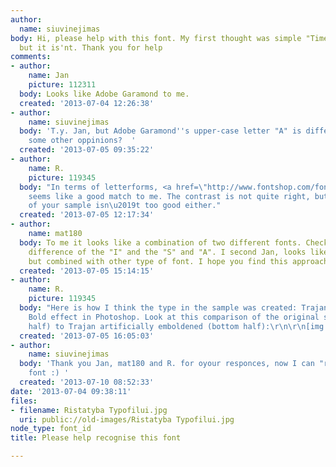 ```yaml
---
author:
  name: siuvinejimas
body: Hi, please help with this font. My first thought was simple "Times new roman",
  but it is'nt. Thank you for help
comments:
- author:
    name: Jan
    picture: 112311
  body: Looks like Adobe Garamond to me.
  created: '2013-07-04 12:26:38'
- author:
    name: siuvinejimas
  body: 'T.y. Jan, but Adobe Garamond''s upper-case letter "A" is different :( maybe
    some other oppinions?  '
  created: '2013-07-05 09:35:22'
- author:
    name: R.
    picture: 119345
  body: "In terms of letterforms, <a href=\"http://www.fontshop.com/fonts/singles/linotype/trajan_pro_bold\">Trajan</a>
    seems like a good match to me. The contrast is not quite right, but the quality
    of your sample isn\u2019t too good either."
  created: '2013-07-05 12:17:34'
- author:
    name: mat180
  body: To me it looks like a combination of two different fonts. Check out the width
    difference of the "I" and the "S" and "A". I second Jan, looks like Garamond family,
    but combined with other type of font. I hope you find this approach useful!
  created: '2013-07-05 15:14:15'
- author:
    name: R.
    picture: 119345
  body: "Here is how I think the type in the sample was created: Trajan Bold + Faux
    Bold effect in Photoshop. Look at this comparison of the original sample (top
    half) to Trajan artificially emboldened (bottom half):\r\n\r\n[img:sites/default/files/old-images/ristatyba_5077.png]"
  created: '2013-07-05 16:05:03'
- author:
    name: siuvinejimas
  body: 'Thank you Jan, mat180 and R. for oyour responces, now I can "re-invent" this
    font :) '
  created: '2013-07-10 08:52:33'
date: '2013-07-04 09:38:11'
files:
- filename: Ristatyba Typofilui.jpg
  uri: public://old-images/Ristatyba Typofilui.jpg
node_type: font_id
title: Please help recognise this font

---
```

